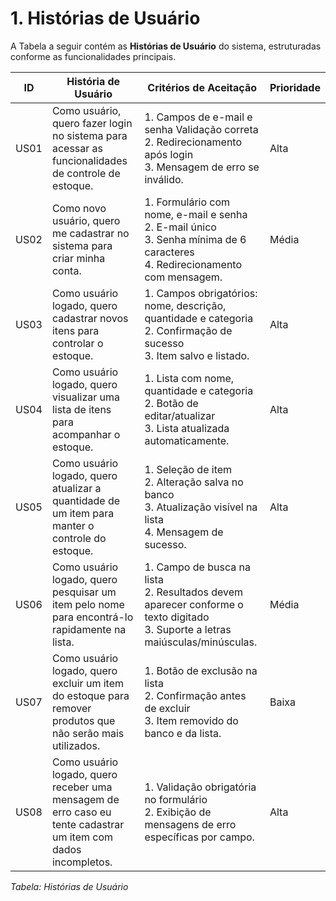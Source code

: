 # 1. Histórias de Usuário

A Tabela a seguir contém as **Histórias de Usuário** do sistema, estruturadas conforme as funcionalidades principais.

| **ID** | **História de Usuário** | **Critérios de Aceitação** | **Prioridade** |
|-------|--------------------------|-----------------------------|----------------|
| US01  | Como usuário, quero fazer login no sistema para acessar as funcionalidades de controle de estoque. | 1. Campos de e-mail e senha Validação correta <br> 2. Redirecionamento após login <br> 3. Mensagem de erro se inválido. | Alta |
| US02  | Como novo usuário, quero me cadastrar no sistema para criar minha conta. | 1. Formulário com nome, e-mail e senha <br> 2. E-mail único <br> 3. Senha mínima de 6 caracteres <br> 4. Redirecionamento com mensagem. | Média |
| US03  | Como usuário logado, quero cadastrar novos itens para controlar o estoque. | 1. Campos obrigatórios: nome, descrição, quantidade e categoria <br> 2. Confirmação de sucesso <br> 3. Item salvo e listado. | Alta |
| US04  | Como usuário logado, quero visualizar uma lista de itens para acompanhar o estoque. | 1. Lista com nome, quantidade e categoria <br> 2. Botão de editar/atualizar <br> 3. Lista atualizada automaticamente. | Alta |
| US05  | Como usuário logado, quero atualizar a quantidade de um item para manter o controle do estoque. | 1. Seleção de item <br> 2. Alteração salva no banco <br> 3. Atualização visível na lista <br> 4. Mensagem de sucesso. | Alta |
| US06   | Como usuário logado, quero pesquisar um item pelo nome para encontrá-lo rapidamente na lista. | 1. Campo de busca na lista <br> 2. Resultados devem aparecer conforme o texto digitado <br> 3. Suporte a letras maiúsculas/minúsculas. | Média |
| US07   | Como usuário logado, quero excluir um item do estoque para remover produtos que não serão mais utilizados. | 1. Botão de exclusão na lista <br> 2. Confirmação antes de excluir <br> 3. Item removido do banco e da lista. | Baixa |
| US08   | Como usuário logado, quero receber uma mensagem de erro caso eu tente cadastrar um item com dados incompletos. | 1. Validação obrigatória no formulário <br> 2. Exibição de mensagens de erro específicas por campo. | Alta |

_Tabela: Histórias de Usuário_